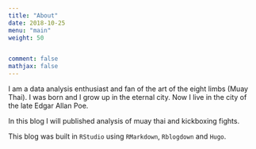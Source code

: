 ```yaml
---
title: "About"
date: 2018-10-25
menu: "main"
weight: 50


comment: false
mathjax: false
---
```


I am a data analysis enthusiast and fan of the art of the eight limbs (Muay Thai). I was born and I grow up in the eternal city. Now I live in the city of the late Edgar Allan Poe. 

In this blog I will published analysis of muay thai and kickboxing fights.

This blog was built in `RStudio` using `RMarkdown`, `Rblogdown` and `Hugo`.



